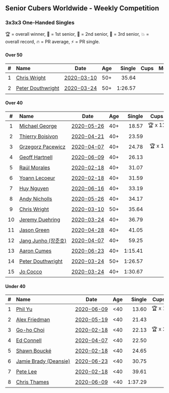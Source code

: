 ## Senior Cubers Worldwide - Weekly Competition
### 3x3x3 One-Handed Singles

🏆 = overall winner, 🥇 = 1st senior, 🥈 = 2nd senior, 🥉 = 3rd senior, 💥 = overall record, 🔥 = PR average, ⚡ = PR single.

#### Over 50

| # | Name | Date | Age | Single | Cups | Medals | Achievements | Video |
| :--: | :-- | :--: | :--: | --: | :--: | :-- | :-- | :-- |
| 1 | [<span style="white-space: nowrap">Chris Wright</span>](../../persons/chris_wright/333oh.md) | [<span style="white-space: nowrap">2020-03-10</span>](2020-03-10.md) | 50+ | 35.64 | <span style="white-space: nowrap"></span> | <span style="white-space: nowrap"></span> | <span style="white-space: nowrap">💥 x 1, 🔥 x 1, ⚡ x 1</span> | [Link](https://www.facebook.com/events/684510792316675/permalink/685546418879779/) |
| 2 | [<span style="white-space: nowrap">Peter Douthwright</span>](../../persons/peter_douthwright/333oh.md) | [<span style="white-space: nowrap">2020-03-24</span>](2020-03-24.md) | 50+ | 1:26.57 | <span style="white-space: nowrap"></span> | <span style="white-space: nowrap"></span> | <span style="white-space: nowrap">🔥 x 1, ⚡ x 2</span> | [Link](https://www.facebook.com/events/212335450005639/permalink/214352896470561/) |

#### Over 40

| # | Name | Date | Age | Single | Cups | Medals | Achievements | Video |
| :--: | :-- | :--: | :--: | --: | :--: | :-- | :-- | :-- |
| 1 | [<span style="white-space: nowrap">Michael George</span>](../../persons/michael_george/333oh.md) | [<span style="white-space: nowrap">2020-05-26</span>](2020-05-26.md) | 40+ | 18.57 | <span style="white-space: nowrap">🏆 x 11</span> | <span style="white-space: nowrap">🥇 x 14</span> | <span style="white-space: nowrap">💥 x 5, 🔥 x 3, ⚡ x 5</span> | [Link](https://www.facebook.com/events/688407551989463/permalink/691891971641021/) |
| 2 | [<span style="white-space: nowrap">Thierry Boisivon</span>](../../persons/thierry_boisivon/333oh.md) | [<span style="white-space: nowrap">2020-04-21</span>](2020-04-21.md) | 40+ | 23.59 | <span style="white-space: nowrap"></span> | <span style="white-space: nowrap">🥈 x 6, 🥉 x 6</span> | <span style="white-space: nowrap">🔥 x 7, ⚡ x 3</span> | [Link](https://www.facebook.com/events/880278499062375/permalink/882003692223189/) |
| 3 | [<span style="white-space: nowrap">Grzegorz Pacewicz</span>](../../persons/grzegorz_pacewicz/333oh.md) | [<span style="white-space: nowrap">2020-04-07</span>](2020-04-07.md) | 40+ | 24.78 | <span style="white-space: nowrap">🏆 x 1</span> | <span style="white-space: nowrap">🥇 x 1, 🥈 x 2</span> | <span style="white-space: nowrap">🔥 x 3, ⚡ x 2</span> | [Link](https://www.facebook.com/events/682716079141575/permalink/686891215390728/) |
| 4 | [<span style="white-space: nowrap">Geoff Hartnell</span>](../../persons/geoff_hartnell/333oh.md) | [<span style="white-space: nowrap">2020-06-09</span>](2020-06-09.md) | 40+ | 26.13 | <span style="white-space: nowrap"></span> | <span style="white-space: nowrap">🥈 x 7, 🥉 x 7</span> | <span style="white-space: nowrap">🔥 x 5, ⚡ x 4</span> | [Link](https://www.facebook.com/events/903549840109576/permalink/907264923071401/) |
| 5 | [<span style="white-space: nowrap">Raúl Morales</span>](../../persons/raul_morales/333oh.md) | [<span style="white-space: nowrap">2020-02-18</span>](2020-02-18.md) | 40+ | 31.07 | <span style="white-space: nowrap"></span> | <span style="white-space: nowrap"></span> | <span style="white-space: nowrap">🔥 x 1, ⚡ x 1</span> | |
| 6 | [<span style="white-space: nowrap">Yoann Lecoeur</span>](../../persons/yoann_lecoeur/333oh.md) | [<span style="white-space: nowrap">2020-02-18</span>](2020-02-18.md) | 40+ | 31.59 | <span style="white-space: nowrap"></span> | <span style="white-space: nowrap"></span> | <span style="white-space: nowrap">🔥 x 1, ⚡ x 1</span> | [Link](https://www.facebook.com/events/1618332754973681/permalink/1622459904560966/) |
| 7 | [<span style="white-space: nowrap">Huy Nguyen</span>](../../persons/huy_nguyen/333oh.md) | [<span style="white-space: nowrap">2020-06-16</span>](2020-06-16.md) | 40+ | 33.19 | <span style="white-space: nowrap"></span> | <span style="white-space: nowrap"></span> | <span style="white-space: nowrap">🔥 x 2, ⚡ x 1</span> | [Link](https://www.facebook.com/events/604103587178706/permalink/608307886758276/) |
| 8 | [<span style="white-space: nowrap">Andy Nicholls</span>](../../persons/andy_nicholls/333oh.md) | [<span style="white-space: nowrap">2020-05-26</span>](2020-05-26.md) | 40+ | 34.17 | <span style="white-space: nowrap"></span> | <span style="white-space: nowrap">🥉 x 1</span> | <span style="white-space: nowrap">🔥 x 2, ⚡ x 4</span> | [Link](https://www.facebook.com/events/688407551989463/permalink/690047708492114/) |
| 9 | [<span style="white-space: nowrap">Chris Wright</span>](../../persons/chris_wright/333oh.md) | [<span style="white-space: nowrap">2020-03-10</span>](2020-03-10.md) | 50+ | 35.64 | <span style="white-space: nowrap"></span> | <span style="white-space: nowrap"></span> | <span style="white-space: nowrap">💥 x 1, 🔥 x 1, ⚡ x 1</span> | [Link](https://www.facebook.com/events/684510792316675/permalink/685546418879779/) |
| 10 | [<span style="white-space: nowrap">Jeremy Duehring</span>](../../persons/jeremy_duehring/333oh.md) | [<span style="white-space: nowrap">2020-03-24</span>](2020-03-24.md) | 40+ | 36.79 | <span style="white-space: nowrap"></span> | <span style="white-space: nowrap">🥉 x 1</span> | <span style="white-space: nowrap">🔥 x 2, ⚡ x 2</span> | [Link](https://www.facebook.com/events/212335450005639/permalink/213082393264278/) |
| 11 | [<span style="white-space: nowrap">Jason Green</span>](../../persons/jason_green/333oh.md) | [<span style="white-space: nowrap">2020-04-28</span>](2020-04-28.md) | 40+ | 41.05 | <span style="white-space: nowrap"></span> | <span style="white-space: nowrap"></span> | <span style="white-space: nowrap">🔥 x 1, ⚡ x 1</span> | [Link](https://www.facebook.com/jasongreenbowler/videos/10163336975180425/) |
| 12 | [<span style="white-space: nowrap">Jang Junho (장준호)</span>](../../persons/jang_junho/333oh.md) | [<span style="white-space: nowrap">2020-04-07</span>](2020-04-07.md) | 40+ | 59.25 | <span style="white-space: nowrap"></span> | <span style="white-space: nowrap"></span> | <span style="white-space: nowrap">🔥 x 3, ⚡ x 3</span> | [Link](https://www.facebook.com/events/682716079141575/permalink/686595828753600/) |
| 13 | [<span style="white-space: nowrap">Aaron Cumes</span>](../../persons/aaron_cumes/333oh.md) | [<span style="white-space: nowrap">2020-06-23</span>](2020-06-23.md) | 40+ | 1:15.41 | <span style="white-space: nowrap"></span> | <span style="white-space: nowrap"></span> | <span style="white-space: nowrap">🔥 x 4, ⚡ x 5</span> | [Link](https://www.facebook.com/events/722150235200875/permalink/722235995192299/) |
| 14 | [<span style="white-space: nowrap">Peter Douthwright</span>](../../persons/peter_douthwright/333oh.md) | [<span style="white-space: nowrap">2020-03-24</span>](2020-03-24.md) | 50+ | 1:26.57 | <span style="white-space: nowrap"></span> | <span style="white-space: nowrap"></span> | <span style="white-space: nowrap">🔥 x 1, ⚡ x 2</span> | [Link](https://www.facebook.com/events/212335450005639/permalink/214352896470561/) |
| 15 | [<span style="white-space: nowrap">Jo Cocco</span>](../../persons/jo_cocco/333oh.md) | [<span style="white-space: nowrap">2020-03-24</span>](2020-03-24.md) | 40+ | 1:30.67 | <span style="white-space: nowrap"></span> | <span style="white-space: nowrap"></span> | <span style="white-space: nowrap">🔥 x 2, ⚡ x 3</span> | [Link](https://www.facebook.com/events/212335450005639/permalink/216613862911131/) |

#### Under 40

| # | Name | Date | Age | Single | Cups | Medals | Achievements | Video |
| :--: | :-- | :--: | :--: | --: | :--: | :-- | :-- | :-- |
| 1 | [<span style="white-space: nowrap">Phil Yu</span>](../../persons/phil_yu/333oh.md) | [<span style="white-space: nowrap">2020-06-09</span>](2020-06-09.md) | <40 | 13.60 | <span style="white-space: nowrap">🏆 x 1</span> | <span style="white-space: nowrap"></span> | <span style="white-space: nowrap">💥 x 1, 🔥 x 1, ⚡ x 1</span> | [Link](https://www.facebook.com/events/903549840109576/permalink/904463093351584/) |
| 2 | [<span style="white-space: nowrap">Alex Friedman</span>](../../persons/alex_friedman/333oh.md) | [<span style="white-space: nowrap">2020-05-19</span>](2020-05-19.md) | <40 | 21.43 | <span style="white-space: nowrap"></span> | <span style="white-space: nowrap"></span> | <span style="white-space: nowrap">🔥 x 4, ⚡ x 4</span> | [Link](https://www.facebook.com/events/1880761498725633/permalink/1881033222031794/) |
| 3 | [<span style="white-space: nowrap">Go-ho Choi</span>](../../persons/go_ho_choi/333oh.md) | [<span style="white-space: nowrap">2020-02-18</span>](2020-02-18.md) | <40 | 22.13 | <span style="white-space: nowrap">🏆 x 2</span> | <span style="white-space: nowrap"></span> | <span style="white-space: nowrap">💥 x 1, 🔥 x 2, ⚡ x 1</span> | [Link](https://www.facebook.com/events/1618332754973681/permalink/1618631721610451/) |
| 4 | [<span style="white-space: nowrap">Ed Connell</span>](../../persons/ed_connell/333oh.md) | [<span style="white-space: nowrap">2020-04-07</span>](2020-04-07.md) | <40 | 22.50 | <span style="white-space: nowrap"></span> | <span style="white-space: nowrap"></span> | <span style="white-space: nowrap">🔥 x 1, ⚡ x 1</span> | [Link](https://www.facebook.com/events/682716079141575/permalink/684177285662121/) |
| 5 | [<span style="white-space: nowrap">Shawn Boucké</span>](../../persons/shawn_boucke/333oh.md) | [<span style="white-space: nowrap">2020-02-18</span>](2020-02-18.md) | <40 | 24.65 | <span style="white-space: nowrap"></span> | <span style="white-space: nowrap"></span> | <span style="white-space: nowrap">🔥 x 1, ⚡ x 1</span> | [Link](https://www.facebook.com/events/1618332754973681/permalink/1621909717949318/) |
| 6 | [<span style="white-space: nowrap">Jamie Brady (Deansie)</span>](../../persons/jamie_brady/333oh.md) | [<span style="white-space: nowrap">2020-06-23</span>](2020-06-23.md) | <40 | 30.75 | <span style="white-space: nowrap"></span> | <span style="white-space: nowrap"></span> | <span style="white-space: nowrap">🔥 x 4, ⚡ x 3</span> | [Link](https://www.facebook.com/events/722150235200875/permalink/725813714834527/) |
| 7 | [<span style="white-space: nowrap">Pete Lee</span>](../../persons/pete_lee/333oh.md) | [<span style="white-space: nowrap">2020-02-18</span>](2020-02-18.md) | <40 | 39.61 | <span style="white-space: nowrap"></span> | <span style="white-space: nowrap"></span> | <span style="white-space: nowrap">🔥 x 2, ⚡ x 1</span> | [Link](https://www.facebook.com/events/1618332754973681/permalink/1622571537883136/) |
| 8 | [<span style="white-space: nowrap">Chris Thames</span>](../../persons/chris_thames/333oh.md) | [<span style="white-space: nowrap">2020-06-09</span>](2020-06-09.md) | <40 | 1:37.29 | <span style="white-space: nowrap"></span> | <span style="white-space: nowrap"></span> | <span style="white-space: nowrap">🔥 x 2, ⚡ x 1</span> | [Link](https://www.facebook.com/events/903549840109576/permalink/907439353053958/) |


<!-- Global site tag (gtag.js) - Google Analytics -->
<script async src="https://www.googletagmanager.com/gtag/js?id=UA-86348435-3"></script>
<script>window.dataLayer = window.dataLayer || []; function gtag() {dataLayer.push(arguments);} gtag('js', new Date()); gtag('config', 'UA-86348435-3');</script>
